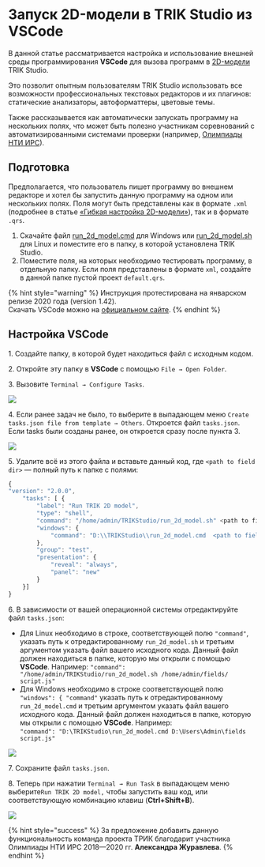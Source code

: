 # Запуск 2D-модели в TRIK Studio из VSCode

В данной статье рассматривается настройка и использование внешней среды программирования **VSCode** для вызова программ в [2D-модели](../../studio/2d-model/) TRIK Studio.&#x20;

Это позволит опытным пользователям TRIK Studio использовать все возможности профессиональных текстовых редакторов и их плагинов: статические анализаторы, автоформаттеры, цветовые темы.

Также рассказывается как автоматически запускать программу на нескольких полях, что может быть полезно участникам соревнований с автоматизированными системами проверки (например, [Олимпиады НТИ ИРС](https://trikset.com/education/nti)).

## **Подготовка** <a href="#configure" id="configure"></a>

Предполагается, что пользователь пишет программу во внешнем редакторе и хотел бы запустить данную программу на одном или нескольких полях. Поля могут быть представлены как в формате `.xml` (подробнее в статье [«Гибкая настройка 2D-модели»](../../studio/2d-model/settings.md)), так и в формате `.qrs`.

1. Скачайте файл [run\_2d\_model.cmd](https://gist.github.com/anastasiia-kornilova/2b955e62c3cef7a509fc043a189ea3ff) для Windows или [run\_2d\_model.sh](https://gist.github.com/anastasiia-kornilova/f13a708562debabeeb126381f3d535e5) для Linux и поместите его в папку, в которой установлена TRIK Studio.
2. Поместите поля, на которых необходимо тестировать программу, в отдельную папку. Если поля представлены в формате `xml`, создайте в данной папке пустой проект `default.qrs`.

{% hint style="warning" %}
Инструкция протестирована на январском релизе 2020 года (version 1.42).\
Скачать VSCode можно на [официальном сайте](https://code.visualstudio.com/Download).
{% endhint %}

## Настройка **VSCode**

1\. Создайте папку, в которой будет находиться файл с исходным кодом.

2\.  Откройте эту папку в **VSCode** c помощью `File → Open Folder`.

3\.  Вызовите `Terminal → Configure Tasks`.

![](../../.gitbook/assets/VSCode\_1.png)

4\. Если ранее задач не было, то выберите в выпадающем меню `Create tasks.json file from template → Others`. Откроется файл `tasks.json`. \
Если tasks были созданы ранее, он откроется сразу после пункта 3.

![](../../.gitbook/assets/VSCode\_2.jpg)

5\. Удалите всё из этого файла и вставьте данный код, где `<path to field dir>` — полный путь к папке с полями:

```javascript
{
"version": "2.0.0",
	"tasks": [ {
		"label": "Run TRIK 2D model",
		"type": "shell",
		"command": "/home/admin/TRIKStudio/run_2d_model.sh" <path to fields dir> script.js",
		"windows": {
			"command": "D:\\TRIKStudio\\run_2d_model.cmd  <path to fields dir> script.js"
		},
		"group": "test",
		"presentation": {
			"reveal": "always",
			"panel": "new"
		}
	}]
}
```

6\. В зависимости от вашей операционной системы отредактируйте файл `tasks.json`:

* Для Linux необходимо в строке, соответствующей полю `"command"`, указать путь к отредактированному `run_2d_model.sh` и третьим аргументом указать файл вашего исходного кода. Данный файл должен находиться в папке, которую мы открыли с помощью **VSCode**. Например: `"command": "/home/admin/TRIKStudio/run_2d_model.sh /home/admin/fields/ script.js"`
* Для Windows необходимо в строке соответствующей полю `"windows": { "command"` указать путь к отредактированному `run_2d_model.cmd` и третьим аргументом указать файл вашего исходного кода. Данный файл должен находиться в папке, которую мы открыли с помощью **VSCode**. Например:\
  `"command": "D:\TRIKStudio\run_2d_model.cmd D:\Users\Admin\fields script.js"`

![](../../.gitbook/assets/VSCode\_3.png)

7\. Сохраните файл `tasks.json`.

8\. Теперь при нажатии `Terminal → Run Task` в выпадающем меню выберите`Run TRIK 2D model,` чтобы запустить ваш код, или соответствующую комбинацию клавиш (**Ctrl+Shift+B**).&#x20;

![](../../.gitbook/assets/VSCode\_4.jpg)

{% hint style="success" %}
За предложение добавить данную функциональность команда проекта ТРИК благодарит участника Олимпиады НТИ ИРС 2018—2020 гг. **Александра Журавлева**.
{% endhint %}

